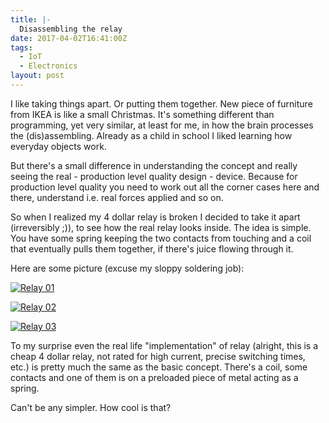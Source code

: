 ```yaml
---
title: |-
  Disassembling the relay
date: 2017-04-02T16:41:00Z
tags:
  - IoT
  - Electronics
layout: post
---
```

I like taking things apart. Or putting them together. New piece of furniture from IKEA is like a small Christmas. It's something different than programming, yet very similar, at least for me, in how the brain processes the (dis)assembling. Already as a child in school I liked learning how everyday objects work.

<!-- excerpt -->

But there's a small difference in understanding the concept and really seeing the real - production level quality design - device. Because for production level quality you need to work out all the corner cases here and there, understand i.e. real forces applied and so on.

So when I realized my 4 dollar relay is broken I decided to take it apart (irreversibly ;)), to see how the real relay looks inside. The idea is simple. You have some spring keeping the two contacts from touching and a coil that eventually pulls them together, if there's juice flowing through it.

Here are some picture (excuse my sloppy soldering job):

[![Relay 01](/i/233607/relay01_thumb.jpg)](/i/233607/relay01.jpg)

[![Relay 02](/i/233607/relay02_thumb.jpg)](/i/233607/relay02.jpg)

[![Relay 03](/i/233607/relay03_thumb.jpg)](/i/233607/relay03.jpg)

To my surprise even the real life "implementation" of relay (alright, this is a cheap 4 dollar relay, not rated for high current, precise switching times, etc.) is pretty much the same as the basic concept. There's a coil, some contacts and one of them is on a preloaded piece of metal acting as a spring. 

Can't be any simpler. How cool is that? 